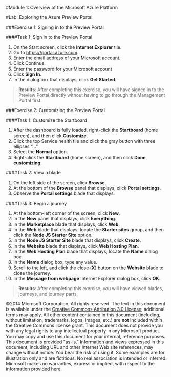 #Module 1: Overview of the Microsoft Azure Platform

#Lab: Exploring the Azure Preview Portal

###Exercise 1: Signing in to the Preview Portal

####Task 1: Sign in to the Preview Portal

1.	On the Start screen, click the **Internet Explorer** tile.
2.	Go to <https://portal.azure.com>.
3.	Enter the email address of your Microsoft account.
4.	Click Continue.
5.	Enter the password for your Microsoft account
6.	Click **Sign In**.
7.	In the dialog box that displays, click **Get Started**.


>**Results**: After completing this exercise, you will have signed in to the Preview Portal directly without having to go through the Management Portal first.


###Exercise 2: Customizing the Preview Portal

####Task 1: Customize the Startboard

1.	After the dashboard is fully loaded, right-click the **Startboard** (home screen), and then click **Customize**.
2.	Click the top Service health tile and click the gray button with three ellipses “…”.
3.	Select the **Normal** option.
4.	Right-click the **Startboard** (home screen), and then click **Done customizing**.

####Task 2: View a blade
1.	On the left side of the screen, click **Browse**.
2.	At the bottom of the **Browse** panel that displays, click **Portal settings**.
3.	Observe the **Portal settings** blade that displays.

####Task 3: Begin a journey
1.	At the bottom-left corner of the screen, click **New**.
2.	In the **New** panel that displays, click **Everything**.
3.	In the **Marketplace** blade that displays, click **Web**.
4.	In the **Web** blade that displays, locate the **Starter sites** group, and then click the **Node JS Starter Site** option.
5.	In the **Node JS Starter Site** blade that displays, click **Create**.
6.	In the **Website** blade that displays, click **Web Hosting Plan**.
7.	In the **Web Hosting Plan** blade that displays, locate the **Name** dialog box.
8.	In the **Name** dialog box, type any value.
9.	Scroll to the left, and click the close (**X**) button on the **Website** blade to close the journey.
10.	In the **Message from webpage** Internet Explorer dialog box, click **OK**.

>**Results**: After completing this exercise, you will have viewed blades, journeys, and journey parts.


©2014 Microsoft Corporation. All rights reserved.  The text in this document is available under the [Creative Commons Attribution 3.0 License](https://creativecommons.org/licenses/by/3.0/legalcode "Creative Commons Attribution 3.0 License"), additional terms may apply.  All other content contained in this document (including, without limitation, trademarks, logos, images, etc.) are **not** included within the Creative Commons license grant.  This document does not provide you with any legal rights to any intellectual property in any Microsoft product. You may copy and use this document for your internal, reference purposes.  
This document is provided "as-is." Information and views expressed in this document, including URL and other Internet Web site references, may change without notice. You bear the risk of using it. Some examples are for illustration only and are fictitious. No real association is intended or inferred. Microsoft makes no warranties, express or implied, with respect to the information provided here.  
